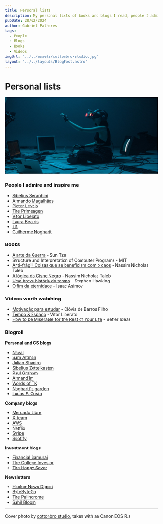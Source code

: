 ```yaml
---
title: Personal lists
description: My personal lists of books and blogs I read, people I admire, etc.
pubDate: 28/02/2024
author: Gabriel Palhares
tags:
  - People
  - Blogs
  - Books
  - Videos
imgUrl: '../../assets/cottonbro-studio.jpg'
layout: "../../layouts/BlogPost.astro"
---
```

# Personal lists

![Blog folder](../../assets/cottonbro-studio.jpg)

### People I admire and inspire me

- [Sibelius Seraphini](https://twitter.com/sseraphini)
- [Armando Magalhães](https://twitter.com/armand1m)
- [Pieter Levels](https://twitter.com/levelsio)
- [The Primeagen](https://twitter.com/ThePrimeagen)
- [Vitor Liberato](https://twitter.com/vitorliberato)
- [Laura Beatris](https://twitter.com/lauradotjs)
- [TK](https://twitter.com/wordsofteekay)
- [Guilherme Noghartt](https://twitter.com/noghartt)

### Books
- [A arte da Guerra](https://a.co/d/1oyHG9A) - Sun Tzu
- [Structure and Interpretation of Computer Programs](https://a.co/d/4xWTqFD) - MIT
- [Anti-frágil: Coisas que se beneficiam com o caos](https://a.co/d/901h9Dk) - Nassim Nicholas Taleb
- [A lógica do Cisne Negro](https://a.co/d/60rinDK) - Nassim Nicholas Taleb
- [Uma breve história do tempo](ttps://a.co/d/hHApi0I) - Stephen Hawking
- [O fim da eternidade](https://a.co/d/g69hvrY) - Isaac Asimov

### Videos worth watching
- [Motivação para estudar](https://youtu.be/TRPBY_lxJfE?si=-wBYF18mw8QMy6z_) - Clóvis de Barros Filho
- [Tempo & Espaço](https://youtu.be/riZCue7QhqA?si=zeyScy35y8QsuVHZ) - Vitor Liberato
- [How to be Miserable for the Rest of Your Life](https://youtu.be/W9qsxhhNUoU?si=6NxSCEgTA7GcTnaa) - Better Ideas

### Blogroll

**Personal and CS blogs**
- [Naval](https://nav.al/archive)
- [Sam Altman](https://blog.samaltman.com/)
- [Julian Shapiro](https://www.julian.com/)
- [Sibelius Zettelkasten](https://sibelius.github.io/zettelkasten/)
- [Paul Graham](https://paulgraham.com/articles.html)
- [Armand1m](https://armand1m.dev/writing)
- [Words of TK](https://www.iamtk.co/)
- [Noghartt's garden](https://www.noghartt.dev/)
- [Lucas F. Costa](https://lucasfcosta.com/)

**Company blogs**
- [Mercado Libre](https://medium.com/mercadolibre-tech)
- [X-team](https://x-team.com/blog/)
- [AWS](https://aws.amazon.com/pt/blogs/aws-brasil/)
- [Netflix](https://netflixtechblog.com/)
- [Stripe](https://stripe.com/blog)
- [Spotify](https://engineering.atspotify.com/)

**Investment blogs**
- [Financial Samurai](https://www.financialsamurai.com/)
- [The College Investor](https://thecollegeinvestor.com/)
- [The Happy Saver](https://www.thehappysaver.com/blog)

**Newsletters**
- [Hacker News Digest](https://hndigest.com/)
- [ByteByteGo](https://blog.bytebytego.com/)
- [The Palindrome](https://thepalindrome.org/)
- [Sahil Bloom](https://www.sahilbloom.com/newsletter)

---

Cover photo by [cottonbro studio](https://www.pexels.com/pt-br/@cottonbro/), taken with an Canon EOS R.s
